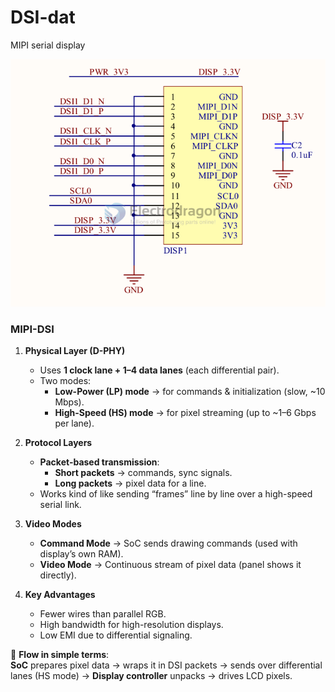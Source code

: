 
# DSI-dat 

MIPI serial display

![](2023-11-30-15-49-17.png)



### MIPI-DSI  

1. **Physical Layer (D-PHY)**
   - Uses **1 clock lane + 1–4 data lanes** (each differential pair).
   - Two modes:
     - **Low-Power (LP) mode** → for commands & initialization (slow, ~10 Mbps).
     - **High-Speed (HS) mode** → for pixel streaming (up to ~1–6 Gbps per lane).

2. **Protocol Layers**
   - **Packet-based transmission**:
     - **Short packets** → commands, sync signals.
     - **Long packets** → pixel data for a line.
   - Works kind of like sending “frames” line by line over a high-speed serial link.

3. **Video Modes**
   - **Command Mode** → SoC sends drawing commands (used with display’s own RAM).
   - **Video Mode** → Continuous stream of pixel data (panel shows it directly).

4. **Key Advantages**
   - Fewer wires than parallel RGB.
   - High bandwidth for high-resolution displays.
   - Low EMI due to differential signaling.

📌 **Flow in simple terms**:  
**SoC** prepares pixel data → wraps it in DSI packets → sends over differential lanes (HS mode) → **Display controller** unpacks → drives LCD pixels.
